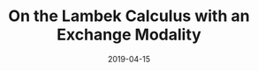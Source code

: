 ---
type: proceedings
authors:
  - Jiaming Jiang
  - Harley Eades III
  - Valeria de Paiva
title: "On the Lambek Calculus with an Exchange Modality"
note: "In the Proceedings of The Joint Workshop on Linearity & TLLA, co-located with Third International Conference on Formal Structures for Computation and Deduction (FCSD) in conjunction with the Federated Logic Conference. Electronic Proceedings in Theoretical Computer Science (EPTC) 292, pages 43–89"
date: 2019-04-15
resource:
  type: doi
  value: 10.4204/EPTCS.292.4
---